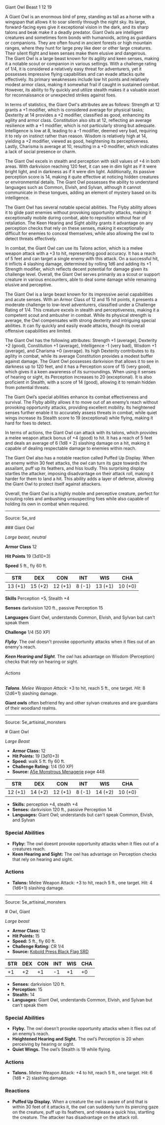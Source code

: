 <MonsterName/>Giant Owl</MonsterName>
<CreatureType/>Beast</CreatureType>
<CR/>1</CR>
<AC/>12</AC>
<HP/>19</HP>
<summary>A Giant Owl is an enormous bird of prey, standing as tall as a horse with a wingspan that allows it to soar silently through the night sky. Its large, forward-facing eyes give it exceptional vision in the dark, and its sharp talons and beak make it a deadly predator. Giant Owls are intelligent creatures and sometimes form bonds with humanoids, acting as guardians or companions. They are often found in ancient forests or high mountain ranges, where they hunt for large prey like deer or other large creatures. Their silent flight and keen senses make them elusive and dangerous.</summary>

<summary>The Giant Owl is a large beast known for its agility and keen senses, making it a notable scout or companion in various settings. With a challenge rating of 1/4, it is considered a relatively easy threat for adventurers, yet it possesses impressive flying capabilities and can evade attacks quite effectively. Its primary weaknesses include low hit points and relatively modest armor class, making it somewhat frail if caught in sustained combat. However, its ability to fly quickly and utilize stealth makes it a valuable asset for reconnaissance or unexpected strikes against foes.</summary>

<detail>

In terms of statistics, the Giant Owl's attributes are as follows: Strength at 12 grants a +1 modifier, which is considered average for physical tasks; Dexterity at 14 provides a +2 modifier, classified as good, enhancing its agility and armor class. Constitution also sits at 12, reflecting an average resilience with a +1 modifier, which is not particularly strong but adequate. Intelligence is low at 8, leading to a -1 modifier, deemed very bad, requiring it to rely on instinct rather than reason. Wisdom is relatively high at 14, yielding a +2 modifier, viewed as good, heightening its perceptiveness. Lastly, Charisma is average at 10, resulting in a +0 modifier, which indicates a lack of social presence or charm.

The Giant Owl excels in stealth and perception with skill values of +4 in both areas. With darkvision reaching 120 feet, it can see in dim light as if it were bright light, and in darkness as if it were dim light. Additionally, its passive perception score is 14, making it quite effective at noticing hidden creatures or environmental details. The Giant Owl possesses the ability to understand languages such as Common, Elvish, and Sylvan, although it cannot communicate in these tongues, adding an element of mystery based on its intelligence.

The Giant Owl has several notable special abilities. The Flyby ability allows it to glide past enemies without provoking opportunity attacks, making it exceptionally mobile during combat, able to reposition without fear of retaliation. The Keen Hearing and Sight ability grants it advantage on any perception checks that rely on these senses, making it exceptionally difficult for enemies to conceal themselves, while also allowing the owl to detect threats effectively.

In combat, the Giant Owl can use its Talons action, which is a melee weapon attack with a +3 to hit, representing good accuracy. It has a reach of 5 feet and can target a single enemy with this attack. On a successful hit, it inflicts 4 slashing damage, determined by rolling 1d6 and adding its +1 Strength modifier, which reflects decent potential for damage given its challenge level. Overall, the Giant Owl serves primarily as a scout or support creature in various encounters, able to deal some damage while remaining elusive and perceptive.

The Giant Owl is a large beast known for its impressive aerial capabilities and acute senses. With an Armor Class of 12 and 15 hit points, it presents a moderate challenge to low-level adventurers, classified under a Challenge Rating of 1/4. This creature excels in stealth and perceptiveness, making it a competent scout and ambusher in combat. While its physical strength is average, the Owl compensates with strong dexterity and intriguing special abilities. It can fly quickly and easily evade attacks, though its overall offensive capabilities are limited. 

The Giant Owl has the following attributes: Strength +1 (average), Dexterity +2 (good), Constitution +1 (average), Intelligence -1 (very bad), Wisdom +1 (average), and Charisma +0 (average). Its high Dexterity contributes to its agility in combat, while its average Constitution provides a modest buffer against damage. The Giant Owl possesses darkvision that allows it to see in darkness up to 120 feet, and it has a Perception score of 15 (very good), which gives it a keen awareness of its surroundings. When using it senses of hearing or sight, its Perception increases to 20 (exceptional). It is also proficient in Stealth, with a score of 14 (good), allowing it to remain hidden from potential threats.

The Giant Owl’s special abilities enhance its combat effectiveness and survival. The Flyby ability allows it to move out of an enemy’s reach without provoking opportunity attacks, providing excellent mobility. Its heightened senses further enable it to accurately assess threats in combat, while quiet wings increase its Stealth score to 19 (exceptional) while flying, making it hard for foes to detect. 

In terms of actions, the Giant Owl can attack with its talons, which provides a melee weapon attack bonus of +4 (good) to hit. It has a reach of 5 feet and deals an average of 6 (1d8 + 2) slashing damage on a hit, making it capable of dealing respectable damage to enemies within reach.

The Giant Owl also has a notable reaction called Puffed Up Display. When an enemy within 30 feet attacks, the owl can turn its gaze towards the assailant, puff up its feathers, and hiss loudly. This surprising display startles the attacker, imposing disadvantage on their attack roll, making it harder for them to land a hit. This ability adds a layer of defense, allowing the Giant Owl to protect itself against attackers.

Overall, the Giant Owl is a highly mobile and perceptive creature, perfect for scouting roles and ambushing unsuspecting foes while also capable of holding its own in combat when required.</detail>



---

Source: 5e_srd

<statblock>
### Giant Owl

*Large beast, neutral*

**Armor Class** 12

**Hit Points** 19 (3d10+3)

**Speed** 5 ft., fly 60 ft.

| STR     | DEX     | CON     | INT    | WIS     | CHA     |
|---------|---------|---------|--------|---------|---------|
| 13 (+1) | 15 (+2) | 12 (+1) | 8 (-1) | 13 (+1) | 10 (+0) |

**Skills** Perception +5, Stealth +4

**Senses** darkvision 120 ft., passive Perception 15

**Languages** Giant Owl, understands Common, Elvish, and Sylvan but can't speak them

**Challenge** 1/4 (50 XP)

***Flyby***. The owl doesn't provoke opportunity attacks when it flies out of an enemy's reach.

***Keen Hearing and Sight***. The owl has advantage on Wisdom (Perception) checks that rely on hearing or sight.

###### Actions

***Talons***. *Melee Weapon Attack:* +3 to hit, reach 5 ft., one target. *Hit:* 8 (2d6+1) slashing damage.

**Giant owls** often befriend fey and other sylvan creatures and are guardians of their woodland realms.</statblock>




---

Source: 5e_artisinal_monsters

<statblock>
# Giant Owl

*Large* *Beast*

- **Armor Class:** 12
- **Hit Points:** 19 (3d10+3)
- **Speed:** walk 5 ft. fly 60 ft.
- **Challenge Rating:** 1/4 (50 XP)
- **Source:** [A5e Monstrous Menagerie](https://enpublishingrpg.com/products/level-up-monstrous-menagerie-a5e) page 448

| STR | DEX | CON | INT | WIS | CHA |
| --- | --- | --- | --- | --- | --- |
| 12 (+1) | 14 (+2) | 12 (+1) | 8 (-1) | 14 (+2) | 10 (+0) |

- **Skills:** perception +4, stealth +4
- **Senses:** darkvision 120 ft., passive Perception 14
- **Languages:** Giant Owl; understands but can't speak Common, Elvish, and Sylvan

### Special Abilities

- **Flyby:** The owl doesnt provoke opportunity attacks when it flies out of a creatures reach.
- **Keen Hearing and Sight:** The owl has advantage on Perception checks that rely on hearing and sight.

### Actions

- **Talons:** Melee Weapon Attack: +3 to hit, reach 5 ft., one target. Hit: 4 (1d6+1) slashing damage.


</statblock>




---

Source: 5e_artisinal_monsters

<statblock>
# Owl, Giant

*Large beast*

- **Armor Class:** 12
- **Hit Points:** 15
- **Speed:** 5 ft., fly 60 ft.
- **Challenge Rating:** CR 1/4
- **Source:** [Kobold Press Black Flag SRD](https://koboldpress.com/black-flag-roleplaying/)

| STR | DEX | CON | INT | WIS | CHA |
| --- | --- | --- | --- | --- | --- |
| +1 | +2 | +1 | -1 | +1 | +0 |

- **Senses:** darkvision 120 ft.
- **Perception:** 15
- **Stealth:** 14
- **Languages:** Giant Owl, understands Common, Elvish, and Sylvan but can’t speak them

### Special Abilities

- **Flyby.** The owl doesn’t provoke opportunity attacks when it flies out of an enemy’s reach.
- **Heightened Hearing and Sight.** The owl’s Perception is 20 when perceiving by hearing or sight.
- **Quiet Wings.** The owl’s Stealth is 19 while flying.

### Actions

- **Talons.** Melee Weapon Attack: +4 to hit, reach 5 ft., one target. Hit: 6 (1d8 + 2) slashing damage.

### Reactions

- **Puffed Up Display.** When a creature the owl is aware of and that is within 30 feet of it attacks it, the owl can suddenly turn its piercing gaze on the creature, puff up its feathers, and release a quick hiss, startling the creature. The attacker has disadvantage on the attack roll.

</statblock>


